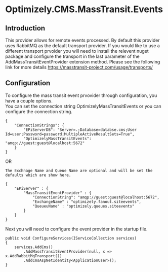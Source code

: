 # Optimizely.CMS.MassTransit.Events

## Introduction

This provider allows for remote events processed.  By default this provider uses RabbitMQ as the default transport provider.  If you would like to use a different transport prvoider you will need to install the relevent nuget package and configure the transport in the last parameter of the AddMassTransitEventProvider extension method.  Please see the following link for more details https://masstransit-project.com/usage/transports/

## Configuration

To configure the mass transit event prvovider through configuration, you have a couple options.  
You can set the connection string OptimizelyMassTransitEvents or you can configure the connection string.



```
{
    "ConnectionStrings": {
        "EPiServerDB": "Server=.;Database=databse.cms;User Id=user;Password=password;MultipleActiveResultSets=True",
        "OptimizelyMassTransitEvents": "amqp://guest:guest@localhost:5672"
    }
}
```

OR

`The Exchnage Name and Queue Name are optional and will be set the defaults which are show here.`

```
{
    "EPiServer" : {
        "MassTransitEventProvider" : {
            "ConnectionString": "amqp://guest:guest@localhost:5672",
            "ExchangeName" : "optimizely.fanout.siteevents",
            "QueueuName" : "optimizely.queues.siteevents"
        }
    }
}
```

Next you will need to configure the event provider in the startup file.

```
public void ConfigureServices(IServiceCollection services)
{
    services.AddCms()
        .AddMassTransitEventProvider(null, x => x.AddRabbitMqTransport())
        .AddCmsAspNetIdentity<ApplicationUser>();
}
```
